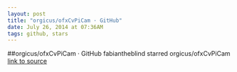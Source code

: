 ```yaml
---
layout: post
title: "orgicus/ofxCvPiCam · GitHub"
date: July 26, 2014 at 07:36AM
tags: github, stars
---
```

##orgicus/ofxCvPiCam · GitHub
fabiantheblind starred orgicus/ofxCvPiCam
[link to source](http://ift.tt/WThUY1) 
